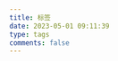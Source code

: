 ```yaml
---
title: 标签
date: 2023-05-01 09:11:39
type: tags
comments: false
---
```


<style type="text/css">
    a
    {
        text-decoration: underline;
    }
</style>
